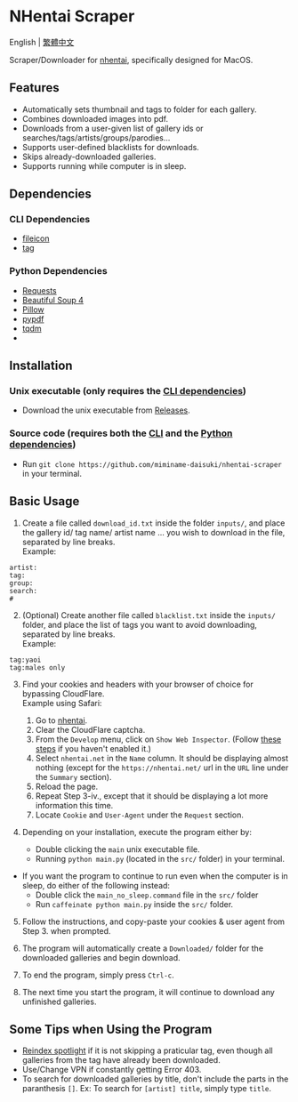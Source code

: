 # NHentai Scraper
English | [繁體中文](https://github.com/miminame-daisuki/nhentai-scraper/blob/main/README_zh-TW.md)

Scraper/Downloader for [nhentai](https://nhentai.net), specifically designed for MacOS.

## Features
- Automatically sets thumbnail and tags to folder for each gallery.
- Combines downloaded images into pdf.
- Downloads from a user-given list of gallery ids or searches/tags/artists/groups/parodies...
- Supports user-defined blacklists for downloads.
- Skips already-downloaded galleries.
- Supports running while computer is in sleep.

## Dependencies
### CLI Dependencies
- [fileicon](https://github.com/mklement0/fileicon)
- [tag](https://github.com/jdberry/tag)

### Python Dependencies
- [Requests](https://pypi.org/project/requests/)
- [Beautiful Soup 4](https://pypi.org/project/beautifulsoup4/)
- [Pillow](https://pypi.org/project/pillow/)
- [pypdf](https://pypi.org/project/pypdf/)
- [tqdm](https://github.com/tqdm/tqdm)
-

## Installation
### Unix executable (only requires the [CLI dependencies](#cli-dependencies))
- Download the unix executable from [Releases](https://github.com/miminame-daisuki/nhentai-scraper/releases).
### Source code (requires both the [CLI](#cli-dependencies) and the [Python dependencies](#python-dependencies))
- Run `git clone https://github.com/miminame-daisuki/nhentai-scraper` in your terminal.

## Basic Usage
1. Create a file called `download_id.txt` inside the folder `inputs/`, and place the gallery id/ tag name/ artist name ... you wish to download in the file, separated by line breaks.  
Example:
```
artist:
tag:
group:
search:
#
```

2. (Optional) Create another file called `blacklist.txt` inside the `inputs/` folder, and place the list of tags you want to avoid downloading, separated by line breaks.  
Example:
```
tag:yaoi
tag:males only
```

3. Find your cookies and headers with your browser of choice for bypassing CloudFlare.  
Example using Safari:
    1. Go to [nhentai](https://nhentai.net).
    2. Clear the CloudFlare captcha.
    3. From the `Develop` menu, click on `Show Web Inspector`. (Follow [these steps](https://developer.apple.com/documentation/safari-developer-tools/enabling-developer-features) if you haven't enabled it.)
    4. Select `nhentai.net` in the `Name` column. It should be displaying almost nothing (except for the `https://nhentai.net/` url in the `URL` line under the `Summary` section).
    5. Reload the page.
    6. Repeat Step 3-iv., except that it should be displaying a lot more information this time.
    7. Locate `Cookie` and `User-Agent` under the `Request` section.

4. Depending on your installation, execute the program either by:
    - Double clicking the `main` unix executable file.
    - Running `python main.py` (located in the `src/` folder) in your terminal.  

- If you want the program to continue to run even when the computer is in sleep, do either of the following instead:
    - Double click the `main_no_sleep.command` file in the `src/` folder
    - Run `caffeinate python main.py` inside the `src/` folder.

5. Follow the instructions, and copy-paste your cookies & user agent from Step 3. when prompted.

6. The program will automatically create a `Downloaded/` folder for the downloaded galleries and begin download.

7. To end the program, simply press `Ctrl-c`.

8. The next time you start the program, it will continue to download any unfinished galleries.

## Some Tips when Using the Program
- [Reindex spotlight](https://support.apple.com/en-us/102321) if it is not skipping a praticular tag, even though all galleries from the tag have already been downloaded. 
- Use/Change VPN if constantly getting Error 403.
- To search for downloaded galleries by title, don't include the parts in the paranthesis `[]`. Ex: To search for `[artist] title`, simply type `title`.
